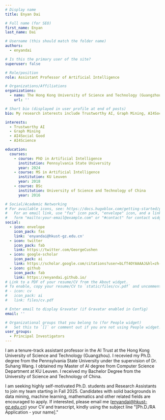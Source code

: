 ```yaml
---
# Display name
title: Enyan Dai

# Full name (for SEO)
first_name: Enyan
last_name: Dai

# Username (this should match the folder name)
authors:
  - enyandai

# Is this the primary user of the site?
superuser: false

# Role/position
role: Assistant Professor of Artificial Intelligence

# Organizations/Affiliations
organizations:
  - name: The Hong Kong University of Science and Technology (Guangzhou)
    url: ''

# Short bio (displayed in user profile at end of posts)
bio: My research interests include Trustworthy AI, Graph Mining, AI4Social Good and AI4Science.

interests:
  - Trustworthy AI
  - Graph Mining
  - AI4Social Good
  - AI4Science

education:
  courses:
    - course: PhD in Artificial Intelligence
      institution: Pennsylvania State University
      year: 2024
    - course: MS in Artificial Intelligence
      institution: KU Leuven
      year: 2018
    - course: BSc
      institution: University of Science and Technology of China
      year: 2016

# Social/Academic Networking
# For available icons, see: https://docs.hugoblox.com/getting-started/page-builder/#icons
#   For an email link, use "fas" icon pack, "envelope" icon, and a link in the
#   form "mailto:your-email@example.com" or "#contact" for contact widget.
social:
  - icon: envelope
    icon_pack: fas
    link: 'enyandai@hkust-gz.edu.cn'
  - icon: twitter
    icon_pack: fab
    link: https://twitter.com/GeorgeCushen
  - icon: google-scholar
    icon_pack: ai
    link: https://scholar.google.com/citations?user=bLfT4OYAAAAJ&hl=zh-CN
  - icon: github
    icon_pack: fab
    link: https://enyandai.github.io/
# Link to a PDF of your resume/CV from the About widget.
# To enable, copy your resume/CV to `static/files/cv.pdf` and uncomment the lines below.
# - icon: cv
#   icon_pack: ai
#   link: files/cv.pdf

# Enter email to display Gravatar (if Gravatar enabled in Config)
email: ''

# Organizational groups that you belong to (for People widget)
#   Set this to `[]` or comment out if you are not using People widget.
user_groups:
  - Principal Investigators
---
```


I am a tenure-track assistant professor in the AI Trust at the Hong Kong University of Science and Technology (Guangzhou). I recevied my Ph.D. degree from the Pennsylvania State University under the supervision of Dr. Suhang Wang. I obtained my Master of AI degree from Computer Science Department at KU Leuven. I received my Bachelor Degree from the University of Science and Technology of China.

I am seeking highly self-motivated Ph.D. students and Research Assistants to join my team starting in Fall 2025. Candidates with solid backgrounds in data mining, machine learning, mathematics and other related fields are encouraged to apply. If interested, please email me (enyandai@hkust-gz.edu.cn) your CV and transcript, kindly using the subject line "[Ph.D./RA Application - your name]."